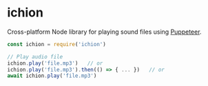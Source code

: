 # ichion
 Cross-platform Node library for playing sound files using [Puppeteer](https://pptr.dev).

```js
const ichion = require('ichion')

// Play audio file
ichion.play('file.mp3')   // or
ichion.play('file.mp3').then(() => { ... })   // or
await ichion.play('file.mp3')
```
